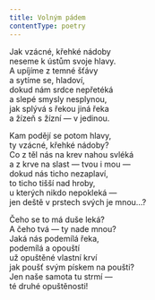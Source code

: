 ```yaml
---
title: Volným pádem
contentType: poetry
---
```


<section>

Jak vzácné, křehké nádoby  
neseme k ústům svoje hlavy.  
A upíjíme z temné šťávy  
a sytíme se, hladoví,  
dokud nám srdce nepřetéká  
a slepé smysly nesplynou,  
jak splývá s řekou jiná řeka  
a žízeň s žízní — v jedinou.

Kam podějí se potom hlavy,  
ty vzácné, křehké nádoby?  
Co z těl nás na krev nahou svléká  
a z krve na slast — tvou i mou —  
dokud nás ticho nezaplaví,  
to ticho tišší nad hroby,  
u kterých nikdo nepokleká —  
jen deště v prstech svých je mnou…?

Čeho se to má duše leká?  
A čeho tvá — ty nade mnou?  
Jaká nás podemílá řeka,  
podemílá a opouští  
už opuštěné vlastní krví  
jak poušť svým pískem na poušti?  
Jen naše samota tu strmí —  
té druhé opuštěnosti!

</section>
